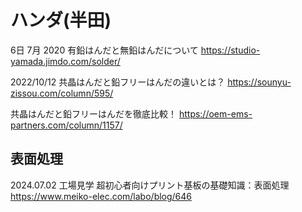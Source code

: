 # ハンダ(半田)


6日 7月 2020
有鉛はんだと無鉛はんだについて
https://studio-yamada.jimdo.com/solder/


2022/10/12
共晶はんだと鉛フリーはんだの違いとは？
https://sounyu-zissou.com/column/595/

共晶はんだと鉛フリーはんだを徹底比較！
https://oem-ems-partners.com/column/1157/


## 表面処理
2024.07.02
工場見学
超初心者向けプリント基板の基礎知識：表面処理
https://www.meiko-elec.com/labo/blog/646



